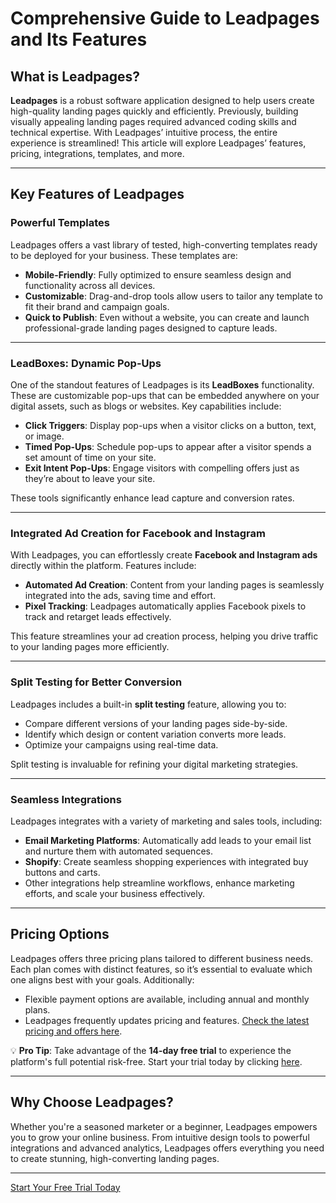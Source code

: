 # Comprehensive Guide to Leadpages and Its Features

## What is Leadpages?

**Leadpages** is a robust software application designed to help users create high-quality landing pages quickly and efficiently. Previously, building visually appealing landing pages required advanced coding skills and technical expertise. With Leadpages’ intuitive process, the entire experience is streamlined! This article will explore Leadpages’ features, pricing, integrations, templates, and more.

---

## Key Features of Leadpages

### Powerful Templates

Leadpages offers a vast library of tested, high-converting templates ready to be deployed for your business. These templates are:

- **Mobile-Friendly**: Fully optimized to ensure seamless design and functionality across all devices.
- **Customizable**: Drag-and-drop tools allow users to tailor any template to fit their brand and campaign goals.
- **Quick to Publish**: Even without a website, you can create and launch professional-grade landing pages designed to capture leads.

---

### LeadBoxes: Dynamic Pop-Ups

One of the standout features of Leadpages is its **LeadBoxes** functionality. These are customizable pop-ups that can be embedded anywhere on your digital assets, such as blogs or websites. Key capabilities include:

- **Click Triggers**: Display pop-ups when a visitor clicks on a button, text, or image.
- **Timed Pop-Ups**: Schedule pop-ups to appear after a visitor spends a set amount of time on your site.
- **Exit Intent Pop-Ups**: Engage visitors with compelling offers just as they’re about to leave your site.

These tools significantly enhance lead capture and conversion rates.

---

### Integrated Ad Creation for Facebook and Instagram

With Leadpages, you can effortlessly create **Facebook and Instagram ads** directly within the platform. Features include:

- **Automated Ad Creation**: Content from your landing pages is seamlessly integrated into the ads, saving time and effort.
- **Pixel Tracking**: Leadpages automatically applies Facebook pixels to track and retarget leads effectively.

This feature streamlines your ad creation process, helping you drive traffic to your landing pages more efficiently.

---

### Split Testing for Better Conversion

Leadpages includes a built-in **split testing** feature, allowing you to:

- Compare different versions of your landing pages side-by-side.
- Identify which design or content variation converts more leads.
- Optimize your campaigns using real-time data.

Split testing is invaluable for refining your digital marketing strategies.

---

### Seamless Integrations

Leadpages integrates with a variety of marketing and sales tools, including:

- **Email Marketing Platforms**: Automatically add leads to your email list and nurture them with automated sequences.
- **Shopify**: Create seamless shopping experiences with integrated buy buttons and carts.
- Other integrations help streamline workflows, enhance marketing efforts, and scale your business effectively.

---

## Pricing Options

Leadpages offers three pricing plans tailored to different business needs. Each plan comes with distinct features, so it’s essential to evaluate which one aligns best with your goals. Additionally:

- Flexible payment options are available, including annual and monthly plans.
- Leadpages frequently updates pricing and features. [Check the latest pricing and offers here](https://bit.ly/LEadPages).

💡 **Pro Tip**: Take advantage of the **14-day free trial** to experience the platform's full potential risk-free. Start your trial today by clicking [here](https://bit.ly/LEadPages).

---

## Why Choose Leadpages?

Whether you're a seasoned marketer or a beginner, Leadpages empowers you to grow your online business. From intuitive design tools to powerful integrations and advanced analytics, Leadpages offers everything you need to create stunning, high-converting landing pages.

---

[Start Your Free Trial Today](https://bit.ly/LEadPages)
